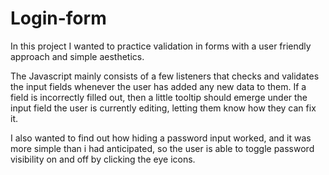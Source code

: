# Login-form 

In this project I wanted to practice validation in forms with a user friendly approach and simple aesthetics. 

The Javascript mainly consists of a few listeners that checks and validates the input fields whenever the user has added any new data to them. If a field is incorrectly filled out, then a little tooltip should emerge under the input field the user is currently editing, letting them know how they can fix it.

I also wanted to find out how hiding a password input worked, and it was more simple than i had anticipated, so the user is able to toggle password visibility on and off by clicking the eye icons. 
